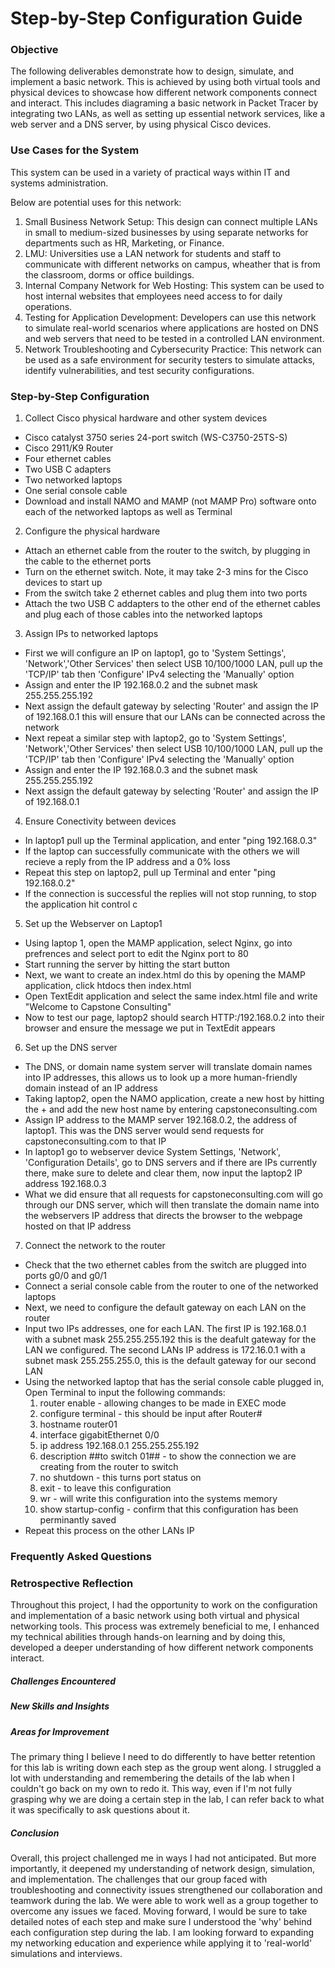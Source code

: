# Step-by-Step Configuration Guide

### Objective 

The following deliverables demonstrate how to design, simulate, and implement a basic network. This is achieved by using both virtual tools and physical devices to showcase how different network components connect and interact. This includes diagraming a basic network in Packet Tracer by integrating two LANs, as well as setting up essential network services, like a web server and a DNS server, by using physical Cisco devices. 

### Use Cases for the System

This system can be used in a variety of practical ways within IT and systems administration. 

Below are potential uses for this network:
1. Small Business Network Setup: This design can connect multiple LANs in small to medium-sized businesses by using separate networks for departments such as HR, Marketing, or Finance.
2. LMU: Universities use a LAN network for students and staff to communicate with different networks on campus, wheather that is from the classroom, dorms or office buildings. 
3. Internal Company Network for Web Hosting: This system can be used to host internal websites that employees need access to for daily operations. 
4. Testing for Application Development: Developers can use this network to simulate real-world scenarios where applications are hosted on DNS and web servers that need to be tested in a controlled LAN environment. 
5. Network Troubleshooting and Cybersecurity Practice: This network can be used as a safe environment for security testers to simulate attacks, identify vulnerabilities, and test security configurations.

### Step-by-Step Configuration 

1. Collect Cisco physical hardware and other system devices 
* Cisco catalyst 3750 series 24-port switch (WS-C3750-25TS-S)
* Cisco 2911/K9 Router
* Four ethernet cables
* Two USB C adapters
* Two networked laptops
* One serial console cable
* Download and install NAMO and MAMP (not MAMP Pro) software onto each of the networked laptops as well as Terminal 

2. Configure the physical hardware 
* Attach an ethernet cable from the router to the switch, by plugging in the cable to the ethernet ports
* Turn on the ethernet switch. Note, it may take 2-3 mins for the Cisco devices to start up
* From the switch take 2 ethernet cables and plug them into two ports
* Attach the two USB C addapters to the other end of the ethernet cables and plug each of those cables into the networked laptops
  

3. Assign IPs to networked laptops
* First we will configure an IP on laptop1, go to 'System Settings', 'Network','Other Services' then select USB 10/100/1000 LAN, pull up the 'TCP/IP' tab then 'Configure' IPv4 selecting the 'Manually' option
* Assign and enter the IP 192.168.0.2 and the subnet mask 255.255.255.192
* Next assign the default gateway by selecting 'Router' and assign the IP of 192.168.0.1 this will ensure that our LANs can be connected across the network 
* Next repeat a similar step with laptop2, go to 'System Settings', 'Network','Other Services' then select USB 10/100/1000 LAN, pull up the 'TCP/IP' tab then 'Configure' IPv4 selecting the 'Manually' option
* Assign and enter the IP 192.168.0.3 and the subnet mask 255.255.255.192
* Next assign the default gateway by selecting 'Router' and assign the IP of 192.168.0.1

4. Ensure Conectivity between devices
* In laptop1 pull up the Terminal application, and enter "ping 192.168.0.3"
* If the laptop can successfully  communicate with the others we will recieve a reply from the IP address and a 0% loss
* Repeat this step on laptop2, pull up Terminal and enter "ping 192.168.0.2"
* If the connection is successful the replies will not stop running, to stop the application hit control c

5. Set up the Webserver on Laptop1
* Using laptop 1, open the MAMP application, select Nginx, go into prefrences and select port to edit the Nginx port to 80
* Start running the server by hitting the start button
* Next, we want to create an index.html do this by opening the MAMP application, click htdocs then index.html
* Open TextEdit application and select the same index.html file and write "Welcome to Capstone Consulting"
* Now to test our page, laptop2 should search HTTP:/192.168.0.2 into their browser and ensure the message we put in TextEdit appears

6. Set up the DNS server 
* The DNS, or domain name system server will translate domain names into IP addresses, this allows us to look up a more human-friendly domain instead of an IP address
* Taking laptop2, open the NAMO application, create a new host by hitting the + and add the new host name by entering capstoneconsulting.com
* Assign IP address to the MAMP server 192.168.0.2, the address of laptop1. This was the DNS server would send requests for capstoneconsulting.com to that IP
* In laptop1 go to webserver device System Settings, 'Network', 'Configuration Details', go to DNS servers and if there are IPs currently there, make sure to delete and clear them, now input the laptop2 IP address 192.168.0.3
* What we did ensure that all requests for capstoneconsulting.com will go through our DNS server, which will then translate the domain name into the webservers IP address that directs the browser to the webpage hosted on that IP address

7. Connect the network to the router
* Check that the two ethernet cables from the switch are plugged into ports g0/0 and g0/1
* Connect a serial console cable from the router to one of the networked laptops
* Next, we need to configure the default gateway on each LAN on the router
* Input two IPs addresses, one for each LAN. The first IP is 192.168.0.1 with a subnet mask 255.255.255.192 this is the deafult gateway for the LAN we configured. The second LANs IP address is 172.16.0.1 with a subnet mask 255.255.255.0, this is the default gateway for our second LAN
* Using the networked laptop that has the serial console cable plugged in,
   Open Terminal to input the following commands:
  1. router enable - allowing changes to be made in EXEC mode
  2. configure terminal - this should be input after Router#
  3. hostname router01
  4. interface gigabitEthernet 0/0
  5. ip address 192.168.0.1 255.255.255.192
  6. description ##to switch 01## - to show the connection we are creating from the router to switch
  7. no shutdown - this turns port status on
  8. exit - to leave this configuration
  9. wr - will write this configuration into the systems memory
  10. show startup-config - confirm that this configuration has been perminantly saved
* Repeat this process on the other LANs IP

### Frequently Asked Questions 

### Retrospective Reflection 

Throughout this project, I had the opportunity to work on the configuration and implementation of a basic network using both virtual and physical networking tools. This process was extremely beneficial to me, I enhanced my technical abilities through hands-on learning and by doing this, developed a deeper understanding of how different network components interact. 

##### Challenges Encountered 




##### New Skills and Insights 

##### Areas for Improvement 

The primary thing I believe I need to do differently to have better retention for this lab is writing down each step as the group went along. I struggled a lot with understanding and remembering the details of the lab when I couldn't go back on my own to redo it. This way, even if I'm not fully grasping why we are doing a certain step in the lab, I can refer back to what it was specifically to ask questions about it. 


##### Conclusion 

Overall, this project challenged me in ways I had not anticipated. But more importantly, it deepened my understanding of network design, simulation, and implementation. The challenges that our group faced with troubleshooting and connectivity issues strengthened our collaboration and teamwork during the lab. We were able to work well as a group together to overcome any issues we faced. Moving forward, I would be sure to take detailed notes of each step and make sure I understood the 'why' behind each configuration step during the lab. I am looking forward to expanding my networking education and experience while applying it to 'real-world' simulations and interviews. 
